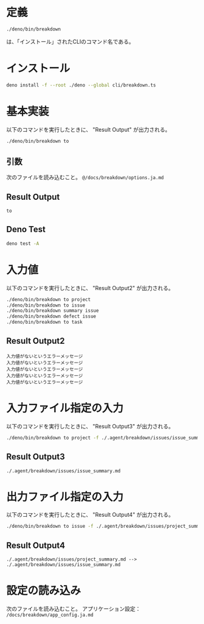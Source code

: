 # 定義
```bash
./deno/bin/breakdown
```
は、「インストール」されたCLIのコマンド名である。

# インストール
```bash
deno install -f --root ./deno --global cli/breakdown.ts
```

# 基本実装

以下のコマンドを実行したときに、 "Result Output" が出力される。
```bash
./deno/bin/breakdown to
```

## 引数
次のファイルを読み込むこと。
`@/docs/breakdown/options.ja.md`

## Result Output
```
to
```

## Deno Test
```bash
deno test -A
```

# 入力値
以下のコマンドを実行したときに、 "Result Output2" が出力される。
```bash
./deno/bin/breakdown to project
./deno/bin/breakdown to issue
./deno/bin/breakdown summary issue
./deno/bin/breakdown defect issue
./deno/bin/breakdown to task
```

## Result Output2
```
入力値がないというエラーメッセージ
入力値がないというエラーメッセージ
入力値がないというエラーメッセージ
入力値がないというエラーメッセージ
入力値がないというエラーメッセージ
```

# 入力ファイル指定の入力
以下のコマンドを実行したときに、 "Result Output3" が出力される。
```bash
./deno/bin/breakdown to project -f ./.agent/breakdown/issues/issue_summary.md
```

## Result Output3
```
./.agent/breakdown/issues/issue_summary.md
```

# 出力ファイル指定の入力
以下のコマンドを実行したときに、 "Result Output4" が出力される。
```bash
./deno/bin/breakdown to issue -f ./.agent/breakdown/issues/project_summary.md -o ./.agent/breakdown/issues/issue_summary.md
```

## Result Output4
```
./.agent/breakdown/issues/project_summary.md --> ./.agent/breakdown/issues/issue_summary.md
```

# 設定の読み込み
次のファイルを読み込むこと。
アプリケーション設定： `/docs/breakdown/app_config.ja.md`


